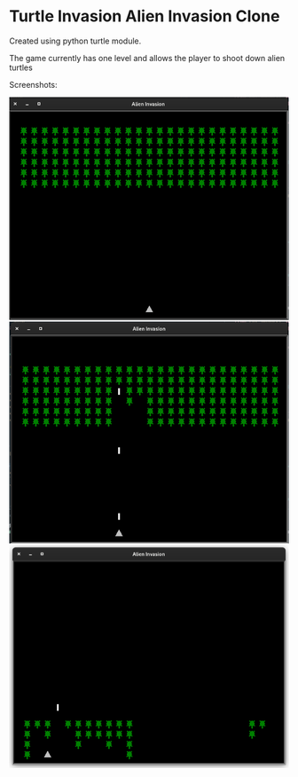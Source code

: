 # Turtle Invasion Alien Invasion Clone

Created using python turtle module. 

The game currently has one level and allows the player to shoot down alien turtles

Screenshots:

![](images/ss1.png)
![](images/ss2.png)
![](images/ss4.png)